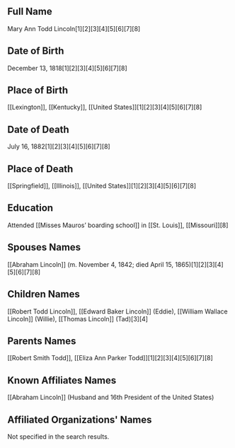 ## Full Name
Mary Ann Todd Lincoln[1][2][3][4][5][6][7][8]

## Date of Birth
December 13, 1818[1][2][3][4][5][6][7][8]

## Place of Birth
[[Lexington]], [[Kentucky]], [[United States]][1][2][3][4][5][6][7][8]

## Date of Death
July 16, 1882[1][2][3][4][5][6][7][8]

## Place of Death
[[Springfield]], [[Illinois]], [[United States]][1][2][3][4][5][6][7][8]

## Education
Attended [[Misses Mauros’ boarding school]] in [[St. Louis]], [[Missouri]][8]

## Spouses Names
[[Abraham Lincoln]] (m. November 4, 1842; died April 15, 1865)[1][2][3][4][5][6][7][8]

## Children Names
[[Robert Todd Lincoln]],
[[Edward Baker Lincoln]] (Eddie),
[[William Wallace Lincoln]] (Willie),
[[Thomas Lincoln]] (Tad)[3][4]

## Parents Names
[[Robert Smith Todd]], [[Eliza Ann Parker Todd]][1][2][3][4][5][6][7][8]

## Known Affiliates Names
[[Abraham Lincoln]] (Husband and 16th President of the United States)

## Affiliated Organizations' Names
Not specified in the search results.

